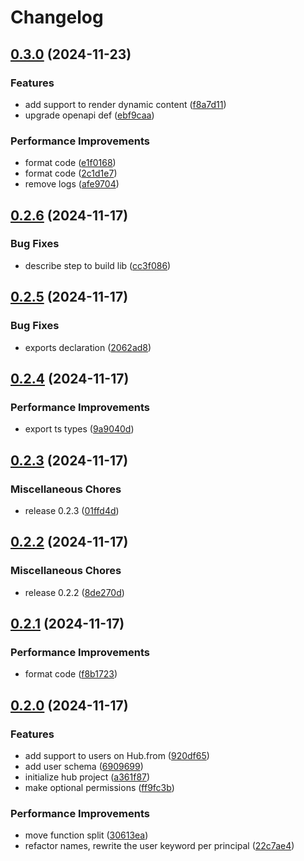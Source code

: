 # Changelog

## [0.3.0](https://github.com/JonDotsoy/ondina/compare/hub-v0.2.6...hub-v0.3.0) (2024-11-23)


### Features

* add support to render dynamic content ([f8a7d11](https://github.com/JonDotsoy/ondina/commit/f8a7d11ec56e9830c9514398d2f7faf0fe12fd93))
* upgrade openapi def ([ebf9caa](https://github.com/JonDotsoy/ondina/commit/ebf9caac9b221699125a30dbc28192f12d01af33))


### Performance Improvements

* format code ([e1f0168](https://github.com/JonDotsoy/ondina/commit/e1f01688c43e06309aed06da6676bddd22904bf9))
* format code ([2c1d1e7](https://github.com/JonDotsoy/ondina/commit/2c1d1e78648c0518f44219e46eea656018ec886a))
* remove logs ([afe9704](https://github.com/JonDotsoy/ondina/commit/afe9704cc9f1094dc2e90276c836341ddd061179))

## [0.2.6](https://github.com/JonDotsoy/ondina/compare/hub-v0.2.5...hub-v0.2.6) (2024-11-17)


### Bug Fixes

* describe step to build lib ([cc3f086](https://github.com/JonDotsoy/ondina/commit/cc3f08659e55b44be734e51cc9c8471a32379e4c))

## [0.2.5](https://github.com/JonDotsoy/ondina/compare/hub-v0.2.4...hub-v0.2.5) (2024-11-17)


### Bug Fixes

* exports declaration ([2062ad8](https://github.com/JonDotsoy/ondina/commit/2062ad839456c7579bb05bdcfb560441804fbafd))

## [0.2.4](https://github.com/JonDotsoy/ondina/compare/hub-v0.2.3...hub-v0.2.4) (2024-11-17)


### Performance Improvements

* export ts types ([9a9040d](https://github.com/JonDotsoy/ondina/commit/9a9040dff9037d2ea85d6546f8a47eacae7a1f62))

## [0.2.3](https://github.com/JonDotsoy/ondina/compare/hub-v0.2.2...hub-v0.2.3) (2024-11-17)


### Miscellaneous Chores

* release 0.2.3 ([01ffd4d](https://github.com/JonDotsoy/ondina/commit/01ffd4d95fbf868a5bc9554c82039a51e04ef214))

## [0.2.2](https://github.com/JonDotsoy/ondina/compare/hub-v0.2.1...hub-v0.2.2) (2024-11-17)


### Miscellaneous Chores

* release 0.2.2 ([8de270d](https://github.com/JonDotsoy/ondina/commit/8de270dc6a808a662fab97612269b9de545c9581))

## [0.2.1](https://github.com/JonDotsoy/ondina/compare/hub-v0.2.0...hub-v0.2.1) (2024-11-17)


### Performance Improvements

* format code ([f8b1723](https://github.com/JonDotsoy/ondina/commit/f8b1723ee49aa4bb750b32d91009f6f24085c5a6))

## [0.2.0](https://github.com/JonDotsoy/ondina/compare/hub-v0.1.0...hub-v0.2.0) (2024-11-17)


### Features

* add support to users on Hub.from ([920df65](https://github.com/JonDotsoy/ondina/commit/920df65d1d2723771d7c6a32f5823a1945491d31))
* add user schema ([6909699](https://github.com/JonDotsoy/ondina/commit/69096995b232d689643f2241d19a58b0fd1141a0))
* initialize hub project ([a361f87](https://github.com/JonDotsoy/ondina/commit/a361f879b5c024dd0bcff66663ef06fd98fc1a2c))
* make optional permissions ([ff9fc3b](https://github.com/JonDotsoy/ondina/commit/ff9fc3b4ce61e225701d2bae2fc4eade2921a824))


### Performance Improvements

* move function split ([30613ea](https://github.com/JonDotsoy/ondina/commit/30613ea0e79eb9a4f3a82f731f6b7c51b1297c71))
* refactor names, rewrite the user keyword per principal ([22c7ae4](https://github.com/JonDotsoy/ondina/commit/22c7ae497e427cf1c67339d118e0bd816e0919b1))
